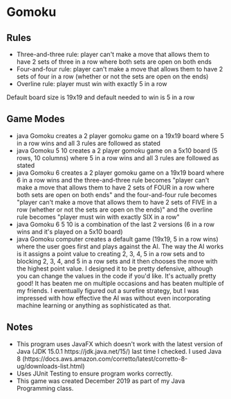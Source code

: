 # Gomoku
<h2> Rules </h2>
<ul> 
  <li>Three-and-three rule: player can't make a move that allows them to have 2 sets of three in a row where both sets are open on both ends</li>
  <li>Four-and-four rule: player can't make a move that allows them to have 2 sets of four in a row (whether or not the sets are open on the ends)</li>
  <li>Overline rule: player must win with exactly 5 in a row</li>
</ul>

Default board size is 19x19 and default needed to win is 5 in a row

<h2> Game Modes </h2>
<ul> 
  <li>java Gomoku creates a 2 player gomoku game on a 19x19 board where 5 in a row wins and all 3 rules are followed as stated</li>
  <li>java Gomoku 5 10 creates a 2 player gomoku game on a 5x10 board (5 rows, 10 columns) where 5 in a row wins and all 3 rules are followed as stated</li>
  <li>java Gomoku 6 creates a 2 player gomoku game on a 19x19 board where 6 in a row wins and the three-and-three rule becomes "player can't make a move that allows them to have 2 sets of FOUR in a row where both sets are open on both ends" and the four-and-four rule becomes "player can't make a move that allows them to have 2 sets of FIVE in a row (whether or not the sets are open on the ends)" and the overline rule becomes "player must win with exactly SIX in a row"</li>
  <li>java Gomoku 6 5 10 is a combination of the last 2 versions (6 in a row wins and it's played on a 5x10 board)</li>
  <li>java Gomoku computer creates a default game (19x19, 5 in a row wins) where the user goes first and plays against the AI. The way the AI works is it assigns a point value to creating 2, 3, 4, 5 in a row sets and to blocking 2, 3, 4, and 5 in a row sets and it then chooses the move with the highest point value. I designed it to be pretty defensive, although you can change the values in the code if you'd like. It's actually pretty good! It has beaten me on multiple occasions and has beaten multiple of my friends. I eventually figured out a surefire strategy, but I was impressed with how effective the AI was without even incorporating machine learning or anything as sophisticated as that. </li>
</ul>

<h2> Notes </h2>
<ul>
  <li>This program uses JavaFX which doesn't work with the latest version of Java (JDK 15.0.1 https://jdk.java.net/15/) last time I checked. I used Java 8 (https://docs.aws.amazon.com/corretto/latest/corretto-8-ug/downloads-list.html)</li>
  <li> Uses JUnit Testing to ensure program works correctly. </li>
  <li> This game was created December 2019 as part of my Java Programming class. </li>
</ul>








